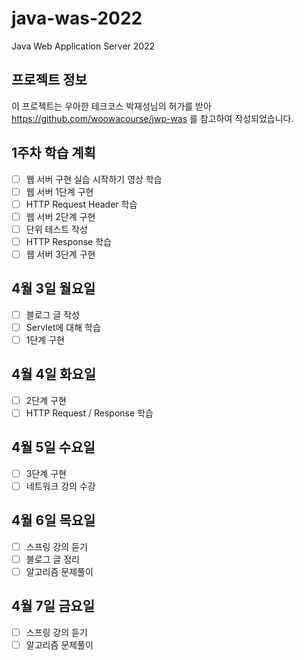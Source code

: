 # java-was-2022
Java Web Application Server 2022


## 프로젝트 정보 

이 프로젝트는 우아한 테크코스 박재성님의 허가를 받아 https://github.com/woowacourse/jwp-was 
를 참고하여 작성되었습니다.

## 1주차 학습 계획

- [ ] 웹 서버 구현 실습 시작하기 영상 학습
- [ ] 웹 서버 1단계 구현
- [ ] HTTP Request Header 학습
- [ ] 웹 서버 2단계 구현
- [ ] 단위 테스트 작성
- [ ] HTTP Response 학습
- [ ] 웹 서버 3단계 구현

## 4월 3일 월요일

- [ ] 블로그 글 작성
- [ ] Servlet에 대해 학습
- [ ] 1단계 구현

## 4월 4일 화요일
- [ ] 2단계 구현
- [ ] HTTP Request / Response 학습

## 4월 5일 수요일
- [ ] 3단계 구현
- [ ] 네트워크 강의 수강

## 4월 6일 목요일
- [ ] 스프링 강의 듣기
- [ ] 블로그 글 정리
- [ ] 알고리즘 문제풀이

## 4월 7일 금요일
- [ ] 스프링 강의 듣기
- [ ] 알고리즘 문제풀이
